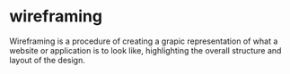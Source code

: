 # wireframing

Wireframing is a procedure of creating a grapic representation of what a website or application is to look like, highlighting the overall structure and layout of the design.
